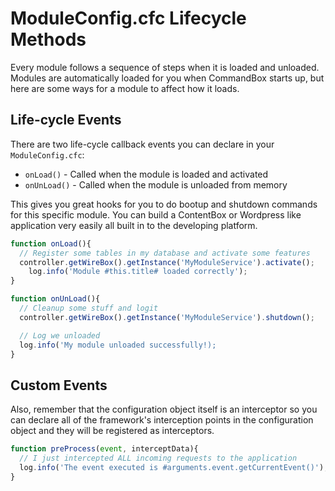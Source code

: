 # ModuleConfig.cfc Lifecycle Methods

Every module follows a sequence of steps when it is loaded and unloaded.  Modules are automatically loaded for you when CommandBox starts up, but here are some ways for a module to affect how it loads. 

## Life-cycle Events

There are two life-cycle callback events you can declare in your `ModuleConfig.cfc`:

* `onLoad()`  - Called when the module is loaded and activated
* `onUnLoad()` - Called when the module is unloaded from memory

This gives you great hooks for you to do bootup and shutdown commands for this specific module. You can build a ContentBox or Wordpress like application very easily all built in to the developing platform.

```javascript
function onLoad(){
  // Register some tables in my database and activate some features
  controller.getWireBox().getInstance('MyModuleService').activate();
    log.info('Module #this.title# loaded correctly');
}

function onUnLoad(){
  // Cleanup some stuff and logit
  controller.getWireBox().getInstance('MyModuleService').shutdown();

  // Log we unloaded
  log.info('My module unloaded successfully!);
}
```

## Custom Events

Also, remember that the configuration object itself is an interceptor so you can declare all of the framework's interception points in the configuration object and they will be registered as interceptors.

```javascript
function preProcess(event, interceptData){
  // I just intercepted ALL incoming requests to the application
  log.info('The event executed is #arguments.event.getCurrentEvent()');
}
```
